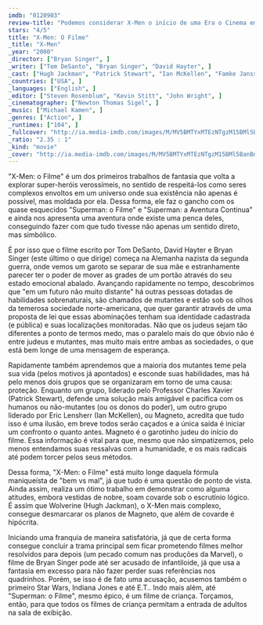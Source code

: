 ```yaml
---
imdb: "0120903"
review-title: "Podemos considerar X-Men o início de uma Era o Cinema em grande estilo?"
stars: "4/5"
title: "X-Men: O Filme"
_title: "X-Men"
_year: "2000"
_director: ["Bryan Singer", ]
_writer: ["Tom DeSanto", "Bryan Singer", "David Hayter", ]
_cast: ["Hugh Jackman", "Patrick Stewart", "Ian McKellen", "Famke Janssen", "James Marsden", "Halle Berry", "Anna Paquin", "Tyler Mane", "Ray Park", ]
_countries: ["USA", ]
_languages: ["English", ]
_editor: ["Steven Rosenblum", "Kevin Stitt", "John Wright", ]
_cinematographer: ["Newton Thomas Sigel", ]
_music: ["Michael Kamen", ]
_genres: ["Action", ]
_runtimes: ["104", ]
_fullcover: "http://ia.media-imdb.com/images/M/MV5BMTYxMTEzNTgzM15BMl5BanBnXkFtZTcwMjg1MzAwMQ@@.jpg"
_ratio: "2.35 : 1"
_kind: "movie"
_cover: "http://ia.media-imdb.com/images/M/MV5BMTYxMTEzNTgzM15BMl5BanBnXkFtZTcwMjg1MzAwMQ@@._V1._SX100_SY135_.jpg"
---
```

"X-Men: o Filme" é um dos primeiros trabalhos de fantasia que volta a explorar super-heróis verossímeis, no sentido de respeitá-los como seres complexos envoltos em um universo onde sua existência não apenas é possível, mas moldada por ela. Dessa forma, ele faz o gancho com os quase esquecidos "Superman: o Filme" e "Superman: a Aventura Continua" e ainda nos apresenta uma aventura onde existe uma penca deles, conseguindo fazer com que tudo tivesse não apenas um sentido direto, mas simbólico.

É por isso que o filme escrito por Tom DeSanto, David Hayter e Bryan Singer (este último o que dirige) começa na Alemanha nazista da segunda guerra, onde vemos um garoto se separar de sua mãe e estranhamente parecer ter o poder de mover as grades de um portão através do seu estado emocional abalado. Avançando rapidamente no tempo, descobrimos que "em um futuro não muito distante" há outras pessoas dotadas de habilidades sobrenaturais, são chamados de mutantes e estão sob os olhos da temerosa sociedade norte-americana, que quer garantir através de uma proposta de lei que essas abominações tenham sua identidade cadastrada (e pública) e suas localizações monitoradas. Não que os judeus sejam tão diferentes a ponto de termos medo, mas o paralelo mais do que óbvio não é entre judeus e mutantes, mas muito mais entre ambas as sociedades, o que está bem longe de uma mensagem de esperança.

Rapidamente também aprendemos que a maioria dos mutantes teme pela sua vida (pelos motivos já apontados) e esconde suas habilidades, mas há pelo menos dois grupos que se organizaram em torno de uma causa: proteção. Enquanto um grupo, liderado pelo Professor Charles Xavier (Patrick Stewart), defende uma solução mais amigável e pacífica com os humanos ou não-mutantes (ou os donos do poder), um outro grupo liderado por Eric Lensherr (Ian McKellen), ou Magneto, acredita que tudo isso é uma ilusão, em breve todos serão caçados e a única saída é iniciar um confronto o quanto antes. Magneto é o garotinho judeu do início do filme. Essa informação é vital para que, mesmo que não simpatizemos, pelo menos entendamos suas ressalvas com a humanidade, e os mais radicais até podem torcer pelos seus métodos.

Dessa forma, "X-Men: o Filme" está muito longe daquela fórmula maniqueísta de "bem vs mal", já que tudo é uma questão de ponto de vista. Ainda assim, realiza um ótimo trabalho em demonstrar como alguma atitudes, embora vestidas de nobre, soam covarde sob o escrutínio lógico. É assim que Wolverine (Hugh Jackman), o X-Men mais complexo, consegue desmarcarar os planos de Magneto, que além de covarde é hipócrita.

Iniciando uma franquia de maneira satisfatória, já que de certa forma consegue concluir a trama principal sem ficar prometendo filmes melhor resolvidos para depois (um pecado comum nas produções da Marvel), o filme de Bryan Singer pode até ser acusado de infantiloide, já que usa a fantasia em excesso para não fazer perder suas referências nos quadrinhos. Porém, se isso é de fato uma acusação, acusemos também o primeiro Star Wars, Indiana Jones e até E.T.. Indo mais além, até "Superman: o Filme", mesmo épico, é um filme de criança. Torçamos, então, para que todos os filmes de criança permitam a entrada de adultos na sala de exibição.
